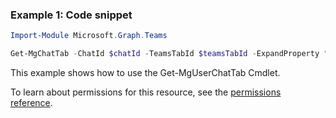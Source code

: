 ### Example 1: Code snippet

```powershellImport-Module Microsoft.Graph.Teams

Get-MgChatTab -ChatId $chatId -TeamsTabId $teamsTabId -ExpandProperty "teamsApp"
```
This example shows how to use the Get-MgUserChatTab Cmdlet.
To learn about permissions for this resource, see the [permissions reference](/graph/permissions-reference).

